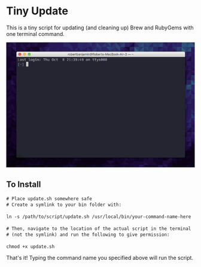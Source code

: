 # Tiny Update

This is a tiny script for updating (and cleaning up) Brew and RubyGems with one terminal command.

![Here it is in action!](update-example.gif)

## To Install

```Shell
# Place update.sh somewhere safe
# Create a symlink to your bin folder with:

ln -s /path/to/script/update.sh /usr/local/bin/your-command-name-here

# Then, navigate to the location of the actual script in the terminal 
# (not the symlink) and run the following to give permission:

chmod +x update.sh
```

That's it! Typing the command name you specified above will run the script.